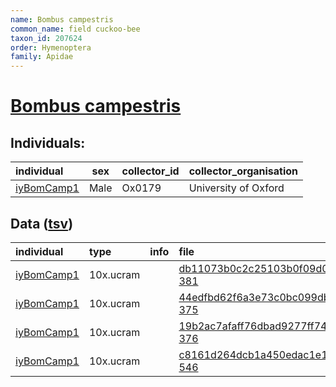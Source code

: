 ```yaml
---
name: Bombus campestris
common_name: field cuckoo-bee
taxon_id: 207624
order: Hymenoptera
family: Apidae
---
```


# [Bombus campestris](https://www.ebi.ac.uk/ena/data/taxonomy/v1/taxon/tax-id/207624)

## Individuals:

| individual | sex | collector_id | collector_organisation |
| :--------- | :-: | :----------- | :--------------------- |
| [iyBomCamp1](iyBomCamp1.md) | Male | Ox0179 | University of Oxford |

## Data ([tsv](Bombus_campestris_data.tsv))

| individual | type | info | file |
| :--------- | :--- | :--- | :--- |
| [iyBomCamp1](iyBomCamp1.md) | 10x.ucram |  | [db11073b0c2c25103b0f09d031143620-381](https://darwin.cog.sanger.ac.uk/insects/Bombus_campestris/iyBomCamp1/genomic_data/10x/33431_5%235.cram) |
| [iyBomCamp1](iyBomCamp1.md) | 10x.ucram |  | [44edfbd62f6a3e73c0bc099dbec0ff7f-375](https://darwin.cog.sanger.ac.uk/insects/Bombus_campestris/iyBomCamp1/genomic_data/10x/33431_5%236.cram) |
| [iyBomCamp1](iyBomCamp1.md) | 10x.ucram |  | [19b2ac7afaff76dbad9277ff7490b441-376](https://darwin.cog.sanger.ac.uk/insects/Bombus_campestris/iyBomCamp1/genomic_data/10x/33431_5%237.cram) |
| [iyBomCamp1](iyBomCamp1.md) | 10x.ucram |  | [c8161d264dcb1a450edac1e1e6893b90-546](https://darwin.cog.sanger.ac.uk/insects/Bombus_campestris/iyBomCamp1/genomic_data/10x/33431_5%238.cram) |
